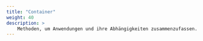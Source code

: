 ```yaml
---
title: "Container"
weight: 40
description: >
    Methoden, um Anwendungen und ihre Abhängigkeiten zusammenzufassen.
---
```


